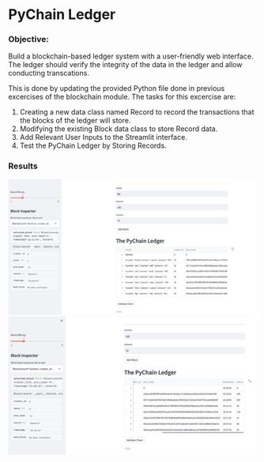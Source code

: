 # PyChain Ledger
### Objective:
Build a blockchain-based ledger system with a user-friendly web interface. The ledger should verify the integrity of the data in the ledger and allow conducting transcations.

This is done by updating the provided Python file done in previous excercises of the blockchain module. The tasks for this excercise are:
1) Creating a new data class named Record to record the transactions that the blocks of the ledger will store.
2) Modifying the existing Block data class to store Record data.
3) Add Relevant User Inputs to the Streamlit interface.
4) Test the PyChain Ledger by Storing Records.

### Results
<img src="./images/1.png" title="hover text"><br>
<img src="./images/2.png" title="hover text"><br>
